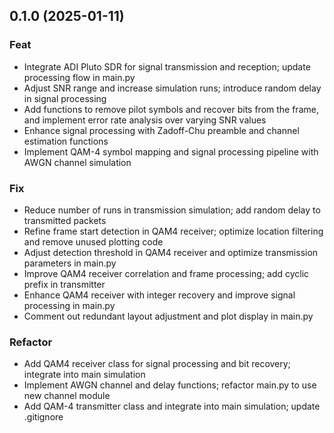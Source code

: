## 0.1.0 (2025-01-11)

### Feat

- Integrate ADI Pluto SDR for signal transmission and reception; update processing flow in main.py
- Adjust SNR range and increase simulation runs; introduce random delay in signal processing
- Add functions to remove pilot symbols and recover bits from the frame, and implement error rate analysis over varying SNR values
- Enhance signal processing with Zadoff-Chu preamble and channel estimation functions
- Implement QAM-4 symbol mapping and signal processing pipeline with AWGN channel simulation

### Fix

- Reduce number of runs in transmission simulation; add random delay to transmitted packets
- Refine frame start detection in QAM4 receiver; optimize location filtering and remove unused plotting code
- Adjust detection threshold in QAM4 receiver and optimize transmission parameters in main.py
- Improve QAM4 receiver correlation and frame processing; add cyclic prefix in transmitter
- Enhance QAM4 receiver with integer recovery and improve signal processing in main.py
- Comment out redundant layout adjustment and plot display in main.py

### Refactor

- Add QAM4 receiver class for signal processing and bit recovery; integrate into main simulation
- Implement AWGN channel and delay functions; refactor main.py to use new channel module
- Add QAM-4 transmitter class and integrate into main simulation; update .gitignore

